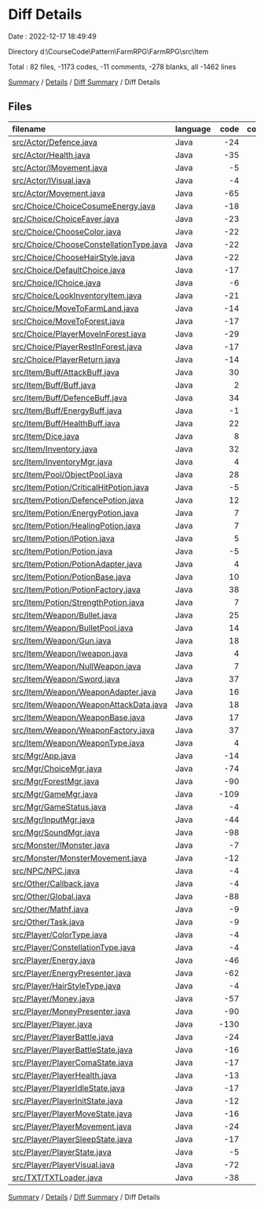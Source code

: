 # Diff Details

Date : 2022-12-17 18:49:49

Directory d:\\CourseCode\\Pattern\\FarmRPG\\FarmRPG\\src\\Item

Total : 82 files,  -1173 codes, -11 comments, -278 blanks, all -1462 lines

[Summary](results.md) / [Details](details.md) / [Diff Summary](diff.md) / Diff Details

## Files
| filename | language | code | comment | blank | total |
| :--- | :--- | ---: | ---: | ---: | ---: |
| [src/Actor/Defence.java](/src/Actor/Defence.java) | Java | -24 | 0 | -5 | -29 |
| [src/Actor/Health.java](/src/Actor/Health.java) | Java | -35 | 0 | -11 | -46 |
| [src/Actor/IMovement.java](/src/Actor/IMovement.java) | Java | -5 | 0 | -1 | -6 |
| [src/Actor/IVisual.java](/src/Actor/IVisual.java) | Java | -4 | 0 | -1 | -5 |
| [src/Actor/Movement.java](/src/Actor/Movement.java) | Java | -65 | 0 | -10 | -75 |
| [src/Choice/ChoiceCosumeEnergy.java](/src/Choice/ChoiceCosumeEnergy.java) | Java | -18 | 0 | -7 | -25 |
| [src/Choice/ChoiceFaver.java](/src/Choice/ChoiceFaver.java) | Java | -23 | 0 | -8 | -31 |
| [src/Choice/ChooseColor.java](/src/Choice/ChooseColor.java) | Java | -22 | 0 | -7 | -29 |
| [src/Choice/ChooseConstellationType.java](/src/Choice/ChooseConstellationType.java) | Java | -22 | 0 | -8 | -30 |
| [src/Choice/ChooseHairStyle.java](/src/Choice/ChooseHairStyle.java) | Java | -22 | 0 | -6 | -28 |
| [src/Choice/DefaultChoice.java](/src/Choice/DefaultChoice.java) | Java | -17 | 0 | -3 | -20 |
| [src/Choice/IChoice.java](/src/Choice/IChoice.java) | Java | -6 | 0 | -2 | -8 |
| [src/Choice/LookInventoryItem.java](/src/Choice/LookInventoryItem.java) | Java | -21 | 0 | -3 | -24 |
| [src/Choice/MoveToFarmLand.java](/src/Choice/MoveToFarmLand.java) | Java | -14 | 0 | -5 | -19 |
| [src/Choice/MoveToForest.java](/src/Choice/MoveToForest.java) | Java | -17 | 0 | -4 | -21 |
| [src/Choice/PlayerMoveInForest.java](/src/Choice/PlayerMoveInForest.java) | Java | -29 | 0 | -8 | -37 |
| [src/Choice/PlayerRestInForest.java](/src/Choice/PlayerRestInForest.java) | Java | -17 | 0 | -3 | -20 |
| [src/Choice/PlayerReturn.java](/src/Choice/PlayerReturn.java) | Java | -14 | 0 | -2 | -16 |
| [src/Item/Buff/AttackBuff.java](/src/Item/Buff/AttackBuff.java) | Java | 30 | 0 | 8 | 38 |
| [src/Item/Buff/Buff.java](/src/Item/Buff/Buff.java) | Java | 2 | 0 | 1 | 3 |
| [src/Item/Buff/DefenceBuff.java](/src/Item/Buff/DefenceBuff.java) | Java | 34 | 0 | 5 | 39 |
| [src/Item/Buff/EnergyBuff.java](/src/Item/Buff/EnergyBuff.java) | Java | -1 | 0 | 0 | -1 |
| [src/Item/Buff/HealthBuff.java](/src/Item/Buff/HealthBuff.java) | Java | 22 | 0 | 6 | 28 |
| [src/Item/Dice.java](/src/Item/Dice.java) | Java | 8 | 0 | 2 | 10 |
| [src/Item/Inventory.java](/src/Item/Inventory.java) | Java | 32 | -5 | 0 | 27 |
| [src/Item/InventoryMgr.java](/src/Item/InventoryMgr.java) | Java | 4 | 1 | 1 | 6 |
| [src/Item/Pool/ObjectPool.java](/src/Item/Pool/ObjectPool.java) | Java | 28 | 0 | 7 | 35 |
| [src/Item/Potion/CriticalHitPotion.java](/src/Item/Potion/CriticalHitPotion.java) | Java | -5 | 0 | -2 | -7 |
| [src/Item/Potion/DefencePotion.java](/src/Item/Potion/DefencePotion.java) | Java | 12 | 0 | 6 | 18 |
| [src/Item/Potion/EnergyPotion.java](/src/Item/Potion/EnergyPotion.java) | Java | 7 | 0 | 2 | 9 |
| [src/Item/Potion/HealingPotion.java](/src/Item/Potion/HealingPotion.java) | Java | 7 | 0 | 1 | 8 |
| [src/Item/Potion/IPotion.java](/src/Item/Potion/IPotion.java) | Java | 5 | 0 | 2 | 7 |
| [src/Item/Potion/Potion.java](/src/Item/Potion/Potion.java) | Java | -5 | 0 | -2 | -7 |
| [src/Item/Potion/PotionAdapter.java](/src/Item/Potion/PotionAdapter.java) | Java | 4 | 0 | -1 | 3 |
| [src/Item/Potion/PotionBase.java](/src/Item/Potion/PotionBase.java) | Java | 10 | 0 | 2 | 12 |
| [src/Item/Potion/PotionFactory.java](/src/Item/Potion/PotionFactory.java) | Java | 38 | 0 | 5 | 43 |
| [src/Item/Potion/StrengthPotion.java](/src/Item/Potion/StrengthPotion.java) | Java | 7 | 0 | 1 | 8 |
| [src/Item/Weapon/Bullet.java](/src/Item/Weapon/Bullet.java) | Java | 25 | 0 | 3 | 28 |
| [src/Item/Weapon/BulletPool.java](/src/Item/Weapon/BulletPool.java) | Java | 14 | 1 | 5 | 20 |
| [src/Item/Weapon/Gun.java](/src/Item/Weapon/Gun.java) | Java | 18 | 0 | 4 | 22 |
| [src/Item/Weapon/Iweapon.java](/src/Item/Weapon/Iweapon.java) | Java | 4 | 0 | 1 | 5 |
| [src/Item/Weapon/NullWeapon.java](/src/Item/Weapon/NullWeapon.java) | Java | 7 | 0 | 2 | 9 |
| [src/Item/Weapon/Sword.java](/src/Item/Weapon/Sword.java) | Java | 37 | 0 | 7 | 44 |
| [src/Item/Weapon/WeaponAdapter.java](/src/Item/Weapon/WeaponAdapter.java) | Java | 16 | 0 | 5 | 21 |
| [src/Item/Weapon/WeaponAttackData.java](/src/Item/Weapon/WeaponAttackData.java) | Java | 18 | 0 | 4 | 22 |
| [src/Item/Weapon/WeaponBase.java](/src/Item/Weapon/WeaponBase.java) | Java | 17 | 0 | 4 | 21 |
| [src/Item/Weapon/WeaponFactory.java](/src/Item/Weapon/WeaponFactory.java) | Java | 37 | 0 | 7 | 44 |
| [src/Item/Weapon/WeaponType.java](/src/Item/Weapon/WeaponType.java) | Java | 4 | 0 | 2 | 6 |
| [src/Mgr/App.java](/src/Mgr/App.java) | Java | -14 | 0 | -3 | -17 |
| [src/Mgr/ChoiceMgr.java](/src/Mgr/ChoiceMgr.java) | Java | -74 | -1 | -15 | -90 |
| [src/Mgr/ForestMgr.java](/src/Mgr/ForestMgr.java) | Java | -90 | 0 | -17 | -107 |
| [src/Mgr/GameMgr.java](/src/Mgr/GameMgr.java) | Java | -109 | 0 | -19 | -128 |
| [src/Mgr/GameStatus.java](/src/Mgr/GameStatus.java) | Java | -4 | 0 | 0 | -4 |
| [src/Mgr/InputMgr.java](/src/Mgr/InputMgr.java) | Java | -44 | 0 | -9 | -53 |
| [src/Mgr/SoundMgr.java](/src/Mgr/SoundMgr.java) | Java | -98 | -2 | -27 | -127 |
| [src/Monster/IMonster.java](/src/Monster/IMonster.java) | Java | -7 | 0 | -2 | -9 |
| [src/Monster/MonsterMovement.java](/src/Monster/MonsterMovement.java) | Java | -12 | 0 | -4 | -16 |
| [src/NPC/NPC.java](/src/NPC/NPC.java) | Java | -4 | 0 | -2 | -6 |
| [src/Other/Callback.java](/src/Other/Callback.java) | Java | -4 | 0 | -1 | -5 |
| [src/Other/Global.java](/src/Other/Global.java) | Java | -88 | 0 | -21 | -109 |
| [src/Other/Mathf.java](/src/Other/Mathf.java) | Java | -9 | 0 | -3 | -12 |
| [src/Other/Task.java](/src/Other/Task.java) | Java | -9 | 0 | -2 | -11 |
| [src/Player/ColorType.java](/src/Player/ColorType.java) | Java | -4 | 0 | -2 | -6 |
| [src/Player/ConstellationType.java](/src/Player/ConstellationType.java) | Java | -4 | 0 | -2 | -6 |
| [src/Player/Energy.java](/src/Player/Energy.java) | Java | -46 | 0 | -12 | -58 |
| [src/Player/EnergyPresenter.java](/src/Player/EnergyPresenter.java) | Java | -62 | 0 | -13 | -75 |
| [src/Player/HairStyleType.java](/src/Player/HairStyleType.java) | Java | -4 | 0 | -2 | -6 |
| [src/Player/Money.java](/src/Player/Money.java) | Java | -57 | 0 | -14 | -71 |
| [src/Player/MoneyPresenter.java](/src/Player/MoneyPresenter.java) | Java | -90 | 0 | -14 | -104 |
| [src/Player/Player.java](/src/Player/Player.java) | Java | -130 | 0 | -33 | -163 |
| [src/Player/PlayerBattle.java](/src/Player/PlayerBattle.java) | Java | -24 | -5 | -10 | -39 |
| [src/Player/PlayerBattleState.java](/src/Player/PlayerBattleState.java) | Java | -16 | 0 | -1 | -17 |
| [src/Player/PlayerComaState.java](/src/Player/PlayerComaState.java) | Java | -17 | 0 | -1 | -18 |
| [src/Player/PlayerHealth.java](/src/Player/PlayerHealth.java) | Java | -13 | 0 | -5 | -18 |
| [src/Player/PlayerIdleState.java](/src/Player/PlayerIdleState.java) | Java | -17 | 0 | -1 | -18 |
| [src/Player/PlayerInitState.java](/src/Player/PlayerInitState.java) | Java | -12 | 0 | -2 | -14 |
| [src/Player/PlayerMoveState.java](/src/Player/PlayerMoveState.java) | Java | -16 | 0 | -1 | -17 |
| [src/Player/PlayerMovement.java](/src/Player/PlayerMovement.java) | Java | -24 | 0 | -5 | -29 |
| [src/Player/PlayerSleepState.java](/src/Player/PlayerSleepState.java) | Java | -17 | 0 | -2 | -19 |
| [src/Player/PlayerState.java](/src/Player/PlayerState.java) | Java | -5 | 0 | -1 | -6 |
| [src/Player/PlayerVisual.java](/src/Player/PlayerVisual.java) | Java | -72 | 0 | -21 | -93 |
| [src/TXT/TXTLoader.java](/src/TXT/TXTLoader.java) | Java | -38 | 0 | -5 | -43 |

[Summary](results.md) / [Details](details.md) / [Diff Summary](diff.md) / Diff Details